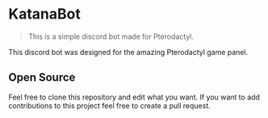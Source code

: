 # KatanaBot
> This is a simple discord bot made for Pterodactyl.

This discord bot was designed for the amazing Pterodactyl game panel.

## Open Source

Feel free to clone this repository and edit what you want. If you want to add contributions to this project feel free to create a pull request.
